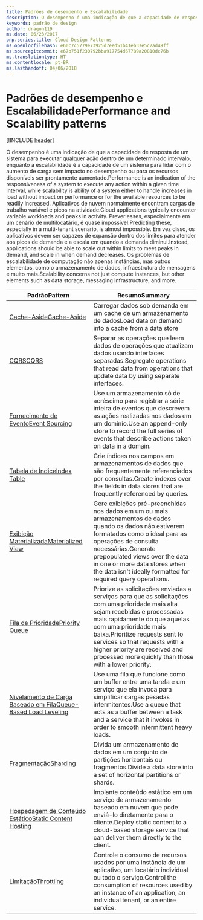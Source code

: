 ```yaml
---
title: Padrões de desempenho e Escalabilidade
description: O desempenho é uma indicação de que a capacidade de resposta de um sistema para executar qualquer ação dentro de um determinado intervalo, enquanto a escalabilidade é a capacidade de um sistema para lidar com o aumento de carga sem impacto no desempenho ou para os recursos disponíveis ser prontamente aumentado. Aplicativos de nuvem normalmente encontram cargas de trabalho variável e picos na atividade. Prever esses, especialmente em um cenário de multilocatário, é quase impossível. Em vez disso, os aplicativos devem ser capazes de expansão dentro dos limites para atender aos picos de demanda e a escala em quando a demanda diminui. Os problemas de escalabilidade de computação não apenas instâncias, mas outros elementos, como o armazenamento de dados, infraestrutura de mensagens e muito mais.
keywords: padrão de design
author: dragon119
ms.date: 06/23/2017
pnp.series.title: Cloud Design Patterns
ms.openlocfilehash: e60c7c5779e73925d7eed51b41eb37e5c2ad49ff
ms.sourcegitcommit: e67b751f230792bba917754d67789a20810dc76b
ms.translationtype: HT
ms.contentlocale: pt-BR
ms.lasthandoff: 04/06/2018
---
```

# <a name="performance-and-scalability-patterns"></a><span data-ttu-id="9c92a-108">Padrões de desempenho e Escalabilidade</span><span class="sxs-lookup"><span data-stu-id="9c92a-108">Performance and Scalability patterns</span></span>

[!INCLUDE [header](../../_includes/header.md)]

<span data-ttu-id="9c92a-109">O desempenho é uma indicação de que a capacidade de resposta de um sistema para executar qualquer ação dentro de um determinado intervalo, enquanto a escalabilidade é a capacidade de um sistema para lidar com o aumento de carga sem impacto no desempenho ou para os recursos disponíveis ser prontamente aumentado.</span><span class="sxs-lookup"><span data-stu-id="9c92a-109">Performance is an indication of the responsiveness of a system to execute any action within a given time interval, while scalability is ability of a system either to handle increases in load without impact on performance or for the available resources to be readily increased.</span></span> <span data-ttu-id="9c92a-110">Aplicativos de nuvem normalmente encontram cargas de trabalho variável e picos na atividade.</span><span class="sxs-lookup"><span data-stu-id="9c92a-110">Cloud applications typically encounter variable workloads and peaks in activity.</span></span> <span data-ttu-id="9c92a-111">Prever esses, especialmente em um cenário de multilocatário, é quase impossível.</span><span class="sxs-lookup"><span data-stu-id="9c92a-111">Predicting these, especially in a multi-tenant scenario, is almost impossible.</span></span> <span data-ttu-id="9c92a-112">Em vez disso, os aplicativos devem ser capazes de expansão dentro dos limites para atender aos picos de demanda e a escala em quando a demanda diminui.</span><span class="sxs-lookup"><span data-stu-id="9c92a-112">Instead, applications should be able to scale out within limits to meet peaks in demand, and scale in when demand decreases.</span></span> <span data-ttu-id="9c92a-113">Os problemas de escalabilidade de computação não apenas instâncias, mas outros elementos, como o armazenamento de dados, infraestrutura de mensagens e muito mais.</span><span class="sxs-lookup"><span data-stu-id="9c92a-113">Scalability concerns not just compute instances, but other elements such as data storage, messaging infrastructure, and more.</span></span>


|                           <span data-ttu-id="9c92a-114">Padrão</span><span class="sxs-lookup"><span data-stu-id="9c92a-114">Pattern</span></span>                            |                                                                        <span data-ttu-id="9c92a-115">Resumo</span><span class="sxs-lookup"><span data-stu-id="9c92a-115">Summary</span></span>                                                                         |
|--------------------------------------------------------------|--------------------------------------------------------------------------------------------------------------------------------------------------------|
|               [<span data-ttu-id="9c92a-116">Cache-Aside</span><span class="sxs-lookup"><span data-stu-id="9c92a-116">Cache-Aside</span></span>](../cache-aside.md)               |                                                   <span data-ttu-id="9c92a-117">Carregar dados sob demanda em um cache de um armazenamento de dados</span><span class="sxs-lookup"><span data-stu-id="9c92a-117">Load data on demand into a cache from a data store</span></span>                                                   |
|                      [<span data-ttu-id="9c92a-118">CQRS</span><span class="sxs-lookup"><span data-stu-id="9c92a-118">CQRS</span></span>](../cqrs.md)                      |                           <span data-ttu-id="9c92a-119">Separar as operações que leem dados de operações que atualizam dados usando interfaces separadas.</span><span class="sxs-lookup"><span data-stu-id="9c92a-119">Segregate operations that read data from operations that update data by using separate interfaces.</span></span>                           |
|            [<span data-ttu-id="9c92a-120">Fornecimento de Evento</span><span class="sxs-lookup"><span data-stu-id="9c92a-120">Event Sourcing</span></span>](../event-sourcing.md)            |                     <span data-ttu-id="9c92a-121">Use um armazenamento só de acréscimo para registrar a série inteira de eventos que descrevem as ações realizadas nos dados em um domínio.</span><span class="sxs-lookup"><span data-stu-id="9c92a-121">Use an append-only store to record the full series of events that describe actions taken on data in a domain.</span></span>                      |
|               [<span data-ttu-id="9c92a-122">Tabela de Índice</span><span class="sxs-lookup"><span data-stu-id="9c92a-122">Index Table</span></span>](../index-table.md)               |                                <span data-ttu-id="9c92a-123">Crie índices nos campos em armazenamentos de dados que são frequentemente referenciados por consultas.</span><span class="sxs-lookup"><span data-stu-id="9c92a-123">Create indexes over the fields in data stores that are frequently referenced by queries.</span></span>                                |
|         [<span data-ttu-id="9c92a-124">Exibição Materializada</span><span class="sxs-lookup"><span data-stu-id="9c92a-124">Materialized View</span></span>](../materialized-view.md)         |       <span data-ttu-id="9c92a-125">Gere exibições pré-preenchidas nos dados em um ou mais armazenamentos de dados quando os dados não estiverem formatados como o ideal para as operações de consulta necessárias.</span><span class="sxs-lookup"><span data-stu-id="9c92a-125">Generate prepopulated views over the data in one or more data stores when the data isn't ideally formatted for required query operations.</span></span>        |
|            [<span data-ttu-id="9c92a-126">Fila de Prioridade</span><span class="sxs-lookup"><span data-stu-id="9c92a-126">Priority Queue</span></span>](../priority-queue.md)            | <span data-ttu-id="9c92a-127">Priorize as solicitações enviadas a serviços para que as solicitações com uma prioridade mais alta sejam recebidas e processadas mais rapidamente do que aquelas com uma prioridade mais baixa.</span><span class="sxs-lookup"><span data-stu-id="9c92a-127">Prioritize requests sent to services so that requests with a higher priority are received and processed more quickly than those with a lower priority.</span></span> |
| [<span data-ttu-id="9c92a-128">Nivelamento de Carga Baseado em Fila</span><span class="sxs-lookup"><span data-stu-id="9c92a-128">Queue-Based Load Leveling</span></span>](../queue-based-load-leveling.md) |              <span data-ttu-id="9c92a-129">Use uma fila que funcione como um buffer entre uma tarefa e um serviço que ela invoca para simplificar cargas pesadas intermitentes.</span><span class="sxs-lookup"><span data-stu-id="9c92a-129">Use a queue that acts as a buffer between a task and a service that it invokes in order to smooth intermittent heavy loads.</span></span>               |
|                  [<span data-ttu-id="9c92a-130">Fragmentação</span><span class="sxs-lookup"><span data-stu-id="9c92a-130">Sharding</span></span>](../sharding.md)                  |                                           <span data-ttu-id="9c92a-131">Divida um armazenamento de dados em um conjunto de partições horizontais ou fragmentos.</span><span class="sxs-lookup"><span data-stu-id="9c92a-131">Divide a data store into a set of horizontal partitions or shards.</span></span>                                           |
|    [<span data-ttu-id="9c92a-132">Hospedagem de Conteúdo Estático</span><span class="sxs-lookup"><span data-stu-id="9c92a-132">Static Content Hosting</span></span>](../static-content-hosting.md)    |                          <span data-ttu-id="9c92a-133">Implante conteúdo estático em um serviço de armazenamento baseado em nuvem que pode enviá-lo diretamente para o cliente.</span><span class="sxs-lookup"><span data-stu-id="9c92a-133">Deploy static content to a cloud-based storage service that can deliver them directly to the client.</span></span>                          |
|                [<span data-ttu-id="9c92a-134">Limitação</span><span class="sxs-lookup"><span data-stu-id="9c92a-134">Throttling</span></span>](../throttling.md)                |                <span data-ttu-id="9c92a-135">Controle o consumo de recursos usados por uma instância de um aplicativo, um locatário individual ou todo o serviço.</span><span class="sxs-lookup"><span data-stu-id="9c92a-135">Control the consumption of resources used by an instance of an application, an individual tenant, or an entire service.</span></span>                 |

